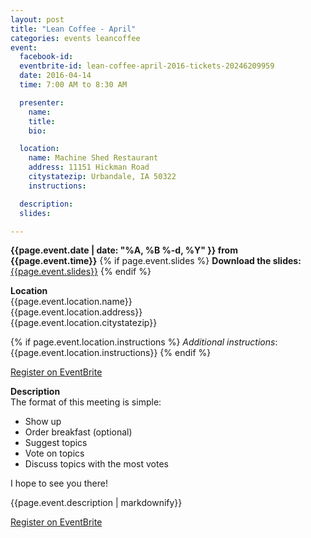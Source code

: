 ```yaml
---
layout: post
title: "Lean Coffee - April"
categories: events leancoffee
event:
  facebook-id: 
  eventbrite-id: lean-coffee-april-2016-tickets-20246209959
  date: 2016-04-14
  time: 7:00 AM to 8:30 AM

  presenter:
    name: 
    title: 
    bio: 

  location:
    name: Machine Shed Restaurant 
    address: 11151 Hickman Road
    citystatezip: Urbandale, IA 50322
    instructions: 

  description: 
  slides: 

---
```

**{{page.event.date | date: "%A, %B %-d, %Y" }} from
 {{page.event.time}}**
{% if page.event.slides %}
  **Download the slides:**
  [{{page.event.slides}}](p/{{page.event.slides}})
{% endif %}

**Location**  
{{page.event.location.name}}  
{{page.event.location.address}}  
{{page.event.location.citystatezip}}  

{% if page.event.location.instructions %}
  *Additional instructions*: 
  {{page.event.location.instructions}}
{% endif %}

<a class="btn" title="EventBrite Registration"  href="http://www.eventbrite.com/e/{{page.event.eventbrite-id}}" target="_blank" data-eventdate="{{page.event.date | date: '%D'}}">Register on EventBrite</a>

**Description**  
 The format of this meeting is simple:

  - Show up
  - Order breakfast (optional)
  - Suggest topics
  - Vote on topics
  - Discuss topics with the most votes

I hope to see you there!

{{page.event.description | markdownify}}

<a class="btn" title="EventBrite Registration" href="http://www.eventbrite.com/e/{{page.event.eventbrite-id}}" target="_blank">Register on EventBrite</a>
